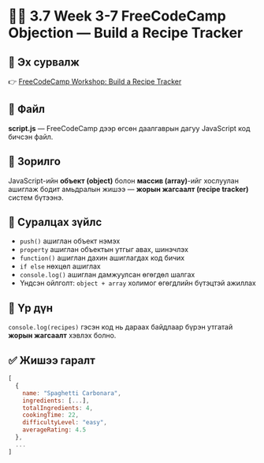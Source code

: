 # 🧑‍🍳 3.7 Week 3-7 FreeCodeCamp Objection — Build a Recipe Tracker

## 🔗 Эх сурвалж  
👉 [FreeCodeCamp Workshop: Build a Recipe Tracker](https://www.freecodecamp.org/learn/full-stack-developer/workshop-recipe-tracker)

## 📁 Файл  
**script.js** — FreeCodeCamp дээр өгсөн даалгаврын дагуу JavaScript код бичсэн файл.

## 🎯 Зорилго  
JavaScript-ийн **объект (object)** болон **массив (array)**-ийг хослуулан ашиглаж бодит амьдралын жишээ — **жорын жагсаалт (recipe tracker)** систем бүтээнэ.

## 📌 Суралцах зүйлс  
- `push()` ашиглан объект нэмэх  
- `property` ашиглан объектын утгыг авах, шинэчлэх  
- `function()` ашиглан дахин ашиглагдах код бичих  
- `if else` нөхцөл ашиглах  
- `console.log()` ашиглан дамжуулсан өгөгдөл шалгах  
- Үндсэн ойлголт: `object + array` холимог өгөгдлийн бүтэцтэй ажиллах

## 🧪 Үр дүн  
`console.log(recipes)` гэсэн код нь дараах байдлаар бүрэн утгатай **жорын жагсаалт** хэвлэх болно.

## ✅ Жишээ гаралт  
```js
[
  {
    name: "Spaghetti Carbonara",
    ingredients: [...],
    totalIngredients: 4,
    cookingTime: 22,
    difficultyLevel: "easy",
    averageRating: 4.5
  },
  ...
]
